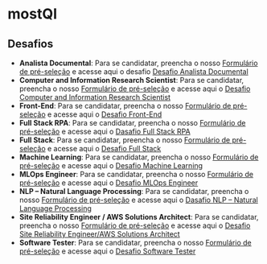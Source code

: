 # mostQI

## Desafios

- **Analista Documental**: Para se candidatar, preencha o nosso [Formulário de pré-seleção](https://forms.gle/p9Krc3Yykaesf6Nz8) e acesse aqui o desafio [Desafio Analista Documental](https://github.com/mostqi/desafios-analista-documental)
- **Computer and Information Research Scientist**: Para se candidatar, preencha o nosso [Formulário de pré-seleção](https://forms.gle/C54GtVs95hTv1mZU9) e acesse aqui o [Desafio Computer and Information Research Scientist](https://github.com/mostqi/desafios-analytical)
- **Front-End**: Para se candidatar, preencha o nosso [Formulário de pré-seleção](https://forms.gle/aQmLYRyXa4NPJBFA8) e acesse aqui o [Desafio Front-End](https://github.com/mostqi/desafios-frontend)  
- **Full Stack RPA**: Para se candidatar, preencha o nosso [Formulário de pré-seleção](https://forms.gle/uEwouDrgVRRfZy9y8) e acesse aqui o [Dasafio Full Stack RPA](https://github.com/mostqi/desafios-fullstack-rpa)
- **Full Stack**: Para se candidatar, preencha o nosso [Formulário de pré-seleção](https://forms.gle/JDGMRyKXoyv2w4pNA) e acesse aqui o [Desafio Full Stack](https://github.com/mostqi/desafios-fullstack) 
- **Machine Learning**: Para se candidatar, preencha o nosso [Formulário de pré-seleção](https://forms.gle/Hp3Rf1JLrVxZLW2L7) e acesse aqui o [Desafio Machine Learning](https://github.com/mostqi/desafios-ml)
- **MLOps Engineer**: Para se candidatar, preencha o nosso [Formulário de pré-seleção](https://forms.gle/hGJEW3uPfMBR4URX7) e acesse aqui o [Desafio MLOps Engineer](https://github.com/mostqi/desafios-ml/blob/main/desafio-02) 
- **NLP – Natural Language Processing**: Para se candidatar, preencha o nosso [Formulário de pré-seleção](https://forms.gle/9ykgLgK7BtkNHmyJ6) e acesse aqui o [Dasafio NLP – Natural Language Processing](https://github.com/mostqi/desafios-nlp)
- **Site Reliability Engineer / AWS Solutions Architect**: Para se candidatar, preencha o nosso [Formulário de pré-seleção](https://forms.gle/Nw8jVJUZY5kiRRKF7) e acesse aqui o [Desafio Site Reliability Engineer/AWS Solutions Architect](https://github.com/mostqi/desafios-infra)
- **Software Tester**: Para se candidatar, preencha o nosso [Formulário de pré-seleção](https://forms.gle/s8V6C31CDxZSaeX78) e acesse aqui o [Desafio Software Tester](https://github.com/mostqi/desafios-testes)

